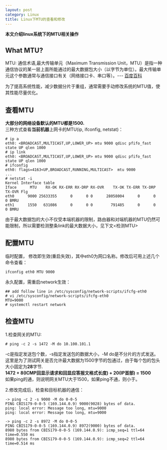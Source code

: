 ```yaml
---
layout: post
category: Linux
title: Linux下MTU的查看和修改
---
```


**本文介绍linux系统下的MTU相关操作**
## What MTU?
MTU: 通信术语,最大传输单元（Maximum Transmission Unit，MTU）是指一种通信协议的某一层上面所能通过的最大数据包大小（以字节为单位）。最大传输单元这个参数通常与通信接口有关（网络接口卡、串口等）。--- [百度百科](http://baike.baidu.com/link?url=bOi50hPE9rLjz02h3oYoEj_ByC6jZaebF7Jou2aKDqI4Avujkw4rySvLKNWzl_1aZy-bRk-Jdn-uP1co-b8qzq)

为了提高系统性能，减少数据分片于重组，通常需要手动修改系统的MTU值，使其性能尽量优化。  

## 查看MTU
**大部分的网络设备默认的MTU都是1500.**   
三种方式查看**当前机器**上网卡的MTU(ip, ifconfig, netstat)：
```shell
# ip a
eth0: <BROADCAST,MULTICAST,UP,LOWER_UP> mtu 9000 qdisc pfifo_fast state UP qlen 1000
# ip link
eth0: <BROADCAST,MULTICAST,UP,LOWER_UP> mtu 9000 qdisc pfifo_fast state UP qlen 1000
# ifconfig
eth0: flags=4163<UP,BROADCAST,RUNNING,MULTICAST>  mtu 9000
...
# netstat -i
Kernel Interface table
Iface      MTU    RX-OK RX-ERR RX-DRP RX-OVR    TX-OK TX-ERR TX-DRP TX-OVR Flg
eth0      9000 25633355      0      0 0      28058004      0      0      0 BMRU
eth1      1550   631086      0      0 0        791485      0      0      0 BMRU
```
由于最大数据包的大小不仅受本端机器的限制，路由器和对端机器的MTU仍然可能限制，所以需要检测整条link的最大数据大小，见下文<检测MTU>
## 配置MTU
临时配置， 修改即生效(重启失效)，其中eth0为网口名称。修改后可用上述几个命令查看：
```shell
ifconfig eth0 MTU 9000
```
永久配置，需重启network生效：
```shell
## add follow line in /etc/sysconfig/network-scripts/ifcfg-eth0
# vi /etc/sysconfig/network-scripts/ifcfg-eth0
MTU=9000
# systemctl restart network
```
## 检查MTU
1.检查网关的MTU:
```shell
# ping -c 2 -s 1472 -M do 10.100.101.1
```
-c是指定发送包个数，-s指定发送包的数据大小，-M do是不分片的方式发送。    
这里是为了测试网关是否允许最大数据为1500字节的包通过，由于每个包的包头大小固定为**28**字节.    
**1472 + 8(ICMP回显示请求和回显应答报文格式长度) + 20(IP首部) = 1500**     
如果ping的通，则说明网关MTU大于1500，如果ping不通，则小于。    

2.修改完成后，检查和目标机器的通信：
```shell
-> ping -c 2 -s 9000 -M do 0-0-5
PING CBIS179-0-0-5 (169.144.0.9) 9000(9028) bytes of data.
ping: local error: Message too long, mtu=9000
ping: local error: Message too long, mtu=9000

-> ping -c 2 -s 8972 -M do 0-0-5
PING CBIS179-0-0-5 (169.144.0.9) 8972(9000) bytes of data.
8980 bytes from CBIS179-0-0-5 (169.144.0.9): icmp_seq=1 ttl=64 time=0.550 ms
8980 bytes from CBIS179-0-0-5 (169.144.0.9): icmp_seq=2 ttl=64 time=0.514 ms
```
  


